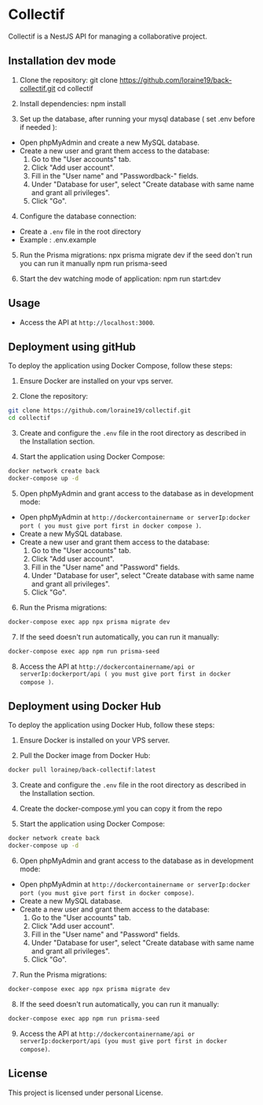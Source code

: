 # Collectif

Collectif is a NestJS API for managing a collaborative project.

## Installation dev mode

1. Clone the repository:
   git clone https://github.com/loraine19/back-collectif.git
   cd collectif

2. Install dependencies:
   npm install

3. Set up the database, after running your mysql database ( set .env before if needed ):

- Open phpMyAdmin and create a new MySQL database.
- Create a new user and grant them access to the database:
  1. Go to the "User accounts" tab.
  2. Click "Add user account".
  3. Fill in the "User name" and "Passwordback-" fields.
  4. Under "Database for user", select "Create database with same name and grant all privileges".
  5. Click "Go".

4. Configure the database connection:

- Create a `.env` file in the root directory
- Example : .env.example

5. Run the Prisma migrations:
   npx prisma migrate dev
   if the seed don't run you can run it manually
   npm run prisma-seed

6. Start the dev watching mode of application:
   npm run start:dev

## Usage

- Access the API at `http://localhost:3000`.

## Deployment using gitHub

To deploy the application using Docker Compose, follow these steps:

1. Ensure Docker are installed on your vps server.

2. Clone the repository:

```sh
git clone https://github.com/loraine19/collectif.git
cd collectif
```

3. Create and configure the `.env` file in the root directory as described in the Installation section.

4. Start the application using Docker Compose:

```sh
docker network create back
docker-compose up -d
```

5. Open phpMyAdmin and grant access to the database as in development mode:

- Open phpMyAdmin at `http://dockercontainername or serverIp:docker port ( you must give port first in docker compose )`.
- Create a new MySQL database.
- Create a new user and grant them access to the database:
  1. Go to the "User accounts" tab.
  2. Click "Add user account".
  3. Fill in the "User name" and "Password" fields.
  4. Under "Database for user", select "Create database with same name and grant all privileges".
  5. Click "Go".

6. Run the Prisma migrations:

```sh
docker-compose exec app npx prisma migrate dev
```

7. If the seed doesn't run automatically, you can run it manually:

```sh
docker-compose exec app npm run prisma-seed
```

8. Access the API at `http://dockercontainername/api or serverIp:dockerport/api ( you must give port first in docker compose )`.

## Deployment using Docker Hub

To deploy the application using Docker Hub, follow these steps:

1. Ensure Docker is installed on your VPS server.

2. Pull the Docker image from Docker Hub:

```sh
docker pull lorainep/back-collectif:latest
```

3. Create and configure the `.env` file in the root directory as described in the Installation section.

4. Create the docker-compose.yml
   you can copy it from the repo

5. Start the application using Docker Compose:

```sh
docker network create back
docker-compose up -d
```

6. Open phpMyAdmin and grant access to the database as in development mode:

- Open phpMyAdmin at `http://dockercontainername or serverIp:docker port (you must give port first in docker compose)`.
- Create a new MySQL database.
- Create a new user and grant them access to the database:
  1. Go to the "User accounts" tab.
  2. Click "Add user account".
  3. Fill in the "User name" and "Password" fields.
  4. Under "Database for user", select "Create database with same name and grant all privileges".
  5. Click "Go".

7. Run the Prisma migrations:

```sh
docker-compose exec app npx prisma migrate dev
```

8. If the seed doesn't run automatically, you can run it manually:

```sh
docker-compose exec app npm run prisma-seed
```

9. Access the API at `http://dockercontainername/api or serverIp:dockerport/api (you must give port first in docker compose)`.

## License

This project is licensed under personal License.
